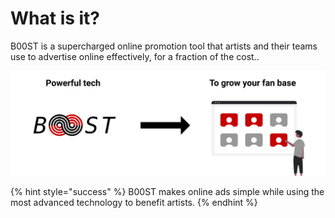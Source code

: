 # What is it?

B00ST is a supercharged online promotion tool that artists and their teams use to advertise online effectively, for a fraction of the cost..

![](../../.gitbook/assets/powerful_tech_to_grow_your_fan_base_zg5k84.svg)

{% hint style="success" %}
B00ST makes online ads simple while using the most advanced technology to benefit artists. 
{% endhint %}

## 

